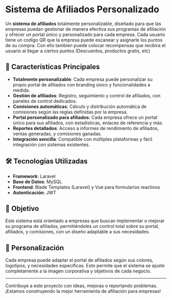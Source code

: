 # Sistema de Afiliados Personalizado

Un **sistema de afiliados** totalmente personalizable, diseñado para que las empresas puedan gestionar de manera efectiva sus programas de afiliación y ofrecer un portal único y personalizado para cada empresa.
Cada usuario tiene un codigo QR que la empresa puede escanear y asignarle los puntos de su compra.
Con ello tambien puede colocar recompensas que recibira el usuario al llegar a ciertos puntos (Descuentos, productos gratis, etc)

## 🚀 Características Principales

- **Totalmente personalizable**: Cada empresa puede personalizar su propio portal de afiliados con branding único y funcionalidades a medida.
- **Gestión de afiliados**: Registro, seguimiento y control de afiliados, con paneles de control dedicados.
- **Comisiones automáticas**: Cálculo y distribución automática de comisiones según las reglas definidas por la empresa.
- **Portal personalizado para afiliados**: Cada empresa ofrece un portal único para sus afiliados, con estadísticas, enlaces de referencia y más.
- **Reportes detallados**: Acceso a informes de rendimiento de afiliados, ventas generadas, y comisiones ganadas.
- **Integración sencilla**: Compatible con múltiples plataformas y fácil integración con sistemas existentes.

## 🛠️ Tecnologías Utilizadas

- **Framework**: Laravel
- **Base de Datos**: MySQL
- **Frontend**: Blade Templates (Laravel) y Vue para formularios reactivos
- **Autenticación**: JWT

## 🎯 Objetivo

Este sistema está orientado a empresas que buscan implementar o mejorar su programa de afiliados, permitiéndoles un control total sobre su portal, afiliados, y comisiones, con un diseño adaptable a sus necesidades.

## 💼 Personalización

Cada empresa puede adaptar el portal de afiliados según sus colores, logotipos, y necesidades específicas. Esto permite que el sistema se ajuste completamente a la imagen corporativa y objetivos de cada negocio.

---

Contribuye a este proyecto con ideas, mejoras o reportando problemas. ¡Estamos construyendo la mejor herramienta de afiliación para empresas!
